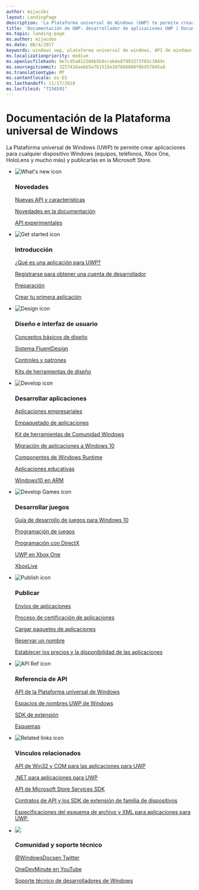 ```yaml
---
author: mijacobs
layout: LandingPage
description: 'La Plataforma universal de Windows (UWP) te permite crear aplicaciones para cualquier dispositivo Windows: PC, teléfonos, Xbox One, HoloLens y mucho más y publicarlas en la Tienda.'
title: 'Documentación de UWP: desarrollador de aplicaciones UWP | Documentos de Microsoft'
ms.topic: landing-page
ms.author: mijacobs
ms.date: 08/4/2017
keywords: windows uwp, plataforma universal de windows, API de windows runtime, api de windows, referencia de api de windows, api de winrt, referencia de api de windows, api de uwp, referencia de api de uwp, desarrollar uwp, diseñar uwp, publicar uwp
ms.localizationpriority: medium
ms.openlocfilehash: 9e7cd5a012204b5b9ccab4e87993273f65c3849c
ms.sourcegitcommit: 3257416aebb5a7b1515e107866806f8bd57845a8
ms.translationtype: MT
ms.contentlocale: es-ES
ms.lasthandoff: 11/17/2018
ms.locfileid: "7156591"
---
```

# <a name="universal-windows-platform-documentation"></a>Documentación de la Plataforma universal de Windows
La Plataforma universal de Windows (UWP) te permite crear aplicaciones para cualquier dispositivo Windows (equipos, teléfonos, Xbox One, HoloLens y mucho más) y publicarlas en la Microsoft Store.

<ul class="panelContent cardsF">
    <li>
        <div class="cardSize">
            <div class="cardPadding">
                <div class="card">
                    <div class="cardImageOuter">
                        <div class="cardImage">
                            <img src="/media/common/i_whats-new.svg" alt="What's new icon" />
                        </div>
                    </div>
                    <div class="cardText">
                        <h3>Novedades</h3>
                        <p>
                            <a href="whats-new/windows-10-version-latest.md">Nuevas API y características</a>
                        </p>
                        <p>
                            <a href="whats-new/windows-docs-latest.md">Novedades en la documentación</a>
                        </p>
                        <p>
                            <a href="whats-new/experimental-apis.md">API experimentales</a>
                        </p>
                    </div>
                </div>
            </div>
        </div>
    </li>
    <li>
        <div class="cardSize">
            <div class="cardPadding">
                <div class="card">
                    <div class="cardImageOuter">
                        <div class="cardImage">
                            <img src="/media/common/i_get-started.svg" alt="Get started icon" />
                        </div>
                    </div>
                    <div class="cardText">
                        <h3>Introducción</h3>
                        <p>
                            <a href="get-started/universal-application-platform-guide.md">¿Qué es una aplicación para UWP?</a>
                        </p>
                        <p>
                            <a href="get-started/sign-up.md">Registrarse para obtener una cuenta de desarrollador</a>
                        </p>
                        <p>
                            <a href="get-started/get-set-up.md">Preparación</a>
                        </p>
                        <p>
                            <a href="get-started/your-first-app.md">Crear tu primera aplicación</a>
                        </p>
                    </div>
                </div>
            </div>
        </div>
    </li>
    <li>
        <div class="cardSize">
            <div class="cardPadding">
                <div class="card">
                    <div class="cardImageOuter">
                        <div class="cardImage">
                            <img src="/media/common/i_management.svg" alt="Design icon" />
                        </div>
                    </div>
                    <div class="cardText">
                        <h3>Diseño e interfaz de usuario</h3>
                        <p>
                            <a href="design/basics/design-and-ui-intro.md">Conceptos básicos de diseño</a>
                        </p>
                         <p>
                            <a href="design/fluent-design-system/index.md">Sistema FluentDesign</a>
                        </p>
                        <p>
                            <a href="design/controls-and-patterns/index.md">Controles y patrones</a>
                        </p>
                        <p>
                            <a href="design/downloads/index.md">Kits de herramientas de diseño</a>
                        </p>                      
                    </div>
                </div>
            </div>
        </div>
    </li>
    <li>
        <div class="cardSize">
            <div class="cardPadding">
                <div class="card">
                    <div class="cardImageOuter">
                        <div class="cardImage">
                            <img src="/media/common/i_code-edit.svg" alt="Develop icon" />
                        </div>
                    </div>
                    <div class="cardText">
                        <h3>Desarrollar aplicaciones</h3>
                        <p>
                            <a href="enterprise/index.md">Aplicaciones empresariales</a>
                        </p>
                        <p>
                            <a href="packaging/index.md">Empaquetado de aplicaciones</a>
                        </p>
                        <p>
                            <a href="//docs.microsoft.com/windows/uwpcommunitytoolkit/">Kit de herramientas de Comunidad Windows</a>
                        </p>
                        <p>
                            <a href="porting/index.md">Migración de aplicaciones a Windows 10</a>
                        </p>
                        <p>
                            <a href="winrt-components/index.md">Componentes de Windows Runtime</a>
                        </p>
                        <p>
                            <a href="apps-for-education/index.md">Aplicaciones educativas</a>
                        </p>
                        <p>
                            <a href="porting/apps-on-arm.md">Windows10 en ARM</a>
                        </p>
                    </div>
                </div>
            </div>
        </div>
    </li>
    <li>
        <div class="cardSize">
            <div class="cardPadding">
                <div class="card">
                    <div class="cardImageOuter">
                        <div class="cardImage">
                            <img src="/media/common/i_build.svg" alt="Develop Games icon" />
                        </div>
                    </div>
                    <div class="cardText">
                        <h3>Desarrollar juegos</h3>
                        <p>
                            <a href="gaming/e2e.md">Guía de desarrollo de juegos para Windows 10</a>
                        </p>
                        <p>
                            <a href="gaming/index.md">Programación de juegos</a>
                        </p>
                        <p>
                            <a href="gaming/directx-programming.md">Programación con DirectX</a>
                        </p>
                        <p>
                            <a href="xbox-apps/index.md">UWP en Xbox One</a>
                        </p>
                        <p>
                            <a href="xbox-live/index.md">XboxLive</a>
                        </p>
                    </div>
                </div>
            </div>
        </div>
    </li>    
    <li>
        <div class="cardSize">
            <div class="cardPadding">
                <div class="card">
                    <div class="cardImageOuter">
                        <div class="cardImage">
                            <img src="/media/common/i_upgrade.svg" alt="Publish icon" />
                        </div>
                    </div>
                    <div class="cardText">
                        <h3>Publicar</h3>
                        <p>
                            <a href="publish/app-submissions.md">Envíos de aplicaciones</a>
                        </p>
                        <p>
                            <a href="publish/the-app-certification-process.md">Proceso de certificación de aplicaciones</a>
                        </p>
                        <p>
                            <a href="publish/upload-app-packages.md">Cargar paquetes de aplicaciones</a>
                        </p>
                        <p>
                            <a href="publish/create-your-app-by-reserving-a-name.md">Reservar un nombre</a>
                        </p>
                        <p>
                            <a href="publish/set-app-pricing-and-availability.md">Establecer los precios y la disponibilidad de las aplicaciones</a>
                        </p>
                    </div>
                </div>
            </div>
        </div>
    </li>
    <li>
        <div class="cardSize">
            <div class="cardPadding">
                <div class="card">
                    <div class="cardImageOuter">
                        <div class="cardImage">
                            <img src="/media/common/i_api-reference.svg" alt="API Ref icon" />
                        </div>
                    </div>
                    <div class="cardText">
                        <h3>Referencia de API</h3>
                        <p>
                            <a href="//docs.microsoft.com/uwp/">API de la Plataforma universal de Windows</a>
                        </p>
                        <p>
                            <a href="//docs.microsoft.com/uwp/API">Espacios de nombres UWP de Windows</a>
                        </p>
                        <p>
                            <a href="//docs.microsoft.com/uwp/extension-sdks">SDK de extensión</a>
                        </p>
                        <p>
                            <a href="//docs.microsoft.com/uwp/schemas">Esquemas</a>
                        </p>
                    </div>
                </div>
            </div>
        </div>
    </li>
    <li>
        <div class="cardSize">
            <div class="cardPadding">
                <div class="card">
                    <div class="cardImageOuter">
                        <div class="cardImage">
                            <img src="/media/common/i_multi-connect.svg" alt="Related links icon" />
                        </div>
                    </div>
                    <div class="cardText">
                        <h3>Vínculos relacionados</h3>
                        <p>
                            <a href="//docs.microsoft.com/uwp/win32-and-com/win32-and-com-for-uwp-apps">API de Win32 y COM para las aplicaciones para UWP</a>
                        </p>
                        <p>
                            <a href="//msdn.microsoft.com/library/windows/apps/mt185501.aspx">.NET para aplicaciones para UWP</a>
                        </p>
                        <p>
                            <a href="//msdn.microsoft.com/library/windows/apps/mt691886.aspx">API de Microsoft Store Services SDK</a>
                        </p>
                        <p>
                            <a href="//docs.microsoft.com/uwp/extension-sdks">Contratos de API y los SDK de extensión de familia de dispositivos</a>
                        </p>
                        <p>
                            <a href="//docs.microsoft.com/uwp/schemas/">Especificaciones del esquema de archivo y XML para aplicaciones para UWP.</a>
                        </p>
                    </div>
                </div>
            </div>
        </div>
    </li>
    <li>
        <div class="cardSize">
            <div class="cardPadding">
                <div class="card">
                    <div class="cardImageOuter">
                        <div class="cardImage">
                            <img src="/media/common/i_support.svg" alt=" " />
                        </div>
                    </div>
                    <div class="cardText">
                        <h3>Comunidad y soporte técnico</h3>
                        <p>
                            <a href="https://twitter.com/WindowsDocs">@WindowsDocsen Twitter</a>
                        </p>
                        <p>
                            <a href="http://aka.ms/OneDevMinute">OneDevMinute en YouTube</a>
                        </p>
                        <p>
                            <a href="https://developer.microsoft.com/windows/support">Soporte técnico de desarrolladores de Windows</a>
                        </p>
                    </div>
                </div>
            </div>
        </div>
    </li>    
</ul>
